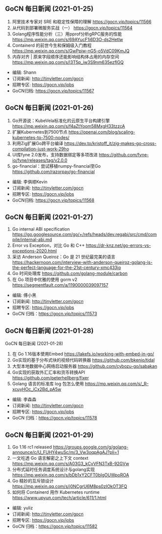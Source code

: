 ## GoCN 每日新闻 (2021-01-25)

1. 阿里技术专家对 SRE 和稳定性保障的理解 https://gocn.vip/topics/11566
2. 从代码到部署微服务实战（一） https://gocn.vip/topics/11564
3. Golang程序性能分析（三）用pprof分析gRPC服务的性能 https://mp.weixin.qq.com/s/69AYucF1i6D3O-ds2Hetlw
4. Containerd 的前世今生和保姆级入门教程 https://mp.weixin.qq.com/s/GwPpiw-nG5-o5VdC09KmJQ
5. 内存对齐 | 原来字段顺序还能影响结构体占用的内存空间 https://mp.weixin.qq.com/s/l3T5p_iw3S9nm635ezflGQ

- 编辑: Shann
- 订阅新闻: http://tinyletter.com/gocn
- 招聘专区: https://gocn.vip/jobs
- GoCN归档: https://gocn.vip/topics/11567

## GoCN 每日新闻 (2021-01-26)

1. Go开源说：KubeVela标准化的云原生平台构建引擎 https://mp.weixin.qq.com/s/f4aZtYoom58MxgH33tzzcA
2. 扩展Kubernetes到7500节点 https://openai.com/blog/scaling-kubernetes-to-7500-nodes/
3. 利用Zig扩展Go跨平台编译 https://dev.to/kristoff_it/zig-makes-go-cross-compilation-just-work-29ho
4. UI库fyne 2.0发布，支持数据绑定等多项改进 https://github.com/fyne-io/fyne/releases/tag/v2.0.0
5. go-financial：尝试移植numpy-financial至Go https://github.com/razorpay/go-financial

- 编辑: 李俱顺Kevin
- 订阅新闻: http://tinyletter.com/gocn
- 招聘专区: https://gocn.vip/jobs
- GoCN归档: https://gocn.vip/topics/11568

## GoCN 每日新闻 (2021-01-27)

1. Go internal ABI specification https://go.googlesource.com/go/+/refs/heads/dev.regabi/src/cmd/compile/internal-abi.md
2. Error vs Exception，对比 Go 和 C++ https://dr-knz.net/go-errors-vs-exceptions-2020.html
3. 采访 Anderson Queiroz：Go 是 21 世纪最完美的语言 https://hackernoon.com/interview-with-anderson-queiroz-golang-is-the-perfect-language-for-the-21st-century-xmc433jo
4. Go 时间处理库 https://github.com/golang-module/carbon
5. 在 Go 项目中优雅的使用 gorm v2 https://segmentfault.com/a/1190000039097157

* 编辑: 傅小黑
* 订阅新闻: http://tinyletter.com/gocn
* 招聘专区: https://gocn.vip/jobs
* GoCN 归档：https://gocn.vip/topics/11573

## GoCN 每日新闻 (2021-01-28)

GoCN 每日新闻 (2021-01-28)

1. 在 Go 1.16版本使用Embed https://lakefs.io/working-with-embed-in-go/
2. Go实现的基于分布式块的视频代码转换器 https://github.com/bkenio/tidal
3. 大型本地数据中心网络启动服务器 https://github.com/cybozu-go/sabakan
4. Go实现的获取外汇汇率和货币转换API https://github.com/peterhellberg/fixer
5. Golang 语言的标准库 log 包怎么使用 https://mp.weixin.qq.com/s/_R-xcuyHOc_iCx2Bd_pA5w

* 编辑: 李森森
* 订阅新闻: http://tinyletter.com/gocn
* 招聘专区: https://gocn.vip/jobs
* GoCN 归档：https://gocn.vip/topics/11578

## GoCN 每日新闻 (2021-01-29)

1. Go 1.16 rc1 released https://groups.google.com/g/golang-announce/c/U_FUHY4wuSc/m/3_Vw3oqpAgAJ?pli=1
2. 一文吃透 Go 语言解密之上下文 context https://mp.weixin.qq.com/s/A03G3_kCvVFN3TxB-92GVw
3. 分布式延时任务调度系统设计与golang实现 https://mp.weixin.qq.com/s/bDb1xY2CFT0bIgOUWpoROA
4. Go 精妙的互斥锁设计 https://mp.weixin.qq.com/s/j0NCgrU6M8ps0zIOkOT3FQ
5. 如何将 Containerd 用作 Kubernetes runtime https://www.upyun.com/tech/article/611/1.html

* 编辑: yuliz
* 订阅新闻: http://tinyletter.com/gocn
* 招聘专区: https://gocn.vip/jobs
* GoCN 归档：https://gocn.vip/topics/11582
